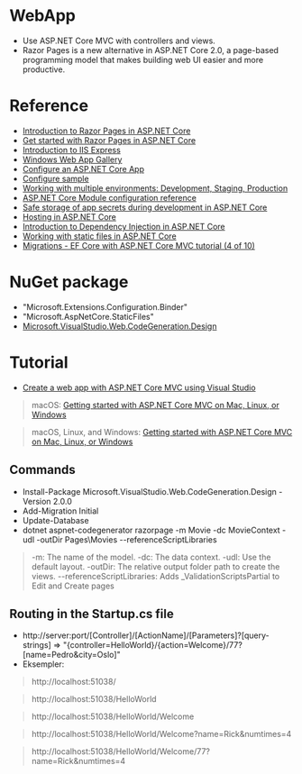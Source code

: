 # WebApp
- Use ASP.NET Core MVC with controllers and views. 
- Razor Pages is a new alternative in ASP.NET Core 2.0, a page-based programming model that makes building web UI easier and more productive. 

# Reference
- [Introduction to Razor Pages in ASP.NET Core](https://docs.microsoft.com/en-us/aspnet/core/mvc/razor-pages/index?tabs=visual-studio)
- [Get started with Razor Pages in ASP.NET Core](https://docs.microsoft.com/en-us/aspnet/core/tutorials/razor-pages/razor-pages-start)
- [Introduction to IIS Express](https://docs.microsoft.com/en-gb/iis/extensions/introduction-to-iis-express/iis-express-overview)
- [Windows Web App Gallery](https://webgallery.microsoft.com/gallery)
- [Configure an ASP.NET Core App](https://docs.microsoft.com/en-us/aspnet/core/fundamentals/configuration/?tabs=basicconfiguration)
- [Configure sample](https://github.com/aspnet/Docs/tree/master/aspnetcore/fundamentals/configuration/index/sample)
- [Working with multiple environments: Development, Staging, Production](https://docs.microsoft.com/en-us/aspnet/core/fundamentals/environments)
- [ASP.NET Core Module configuration reference](https://docs.microsoft.com/en-us/aspnet/core/host-and-deploy/aspnet-core-module#setting-environment-variables)
- [Safe storage of app secrets during development in ASP.NET Core](https://docs.microsoft.com/en-us/aspnet/core/security/app-secrets?tabs=visual-studio)
- [Hosting in ASP.NET Core](https://docs.microsoft.com/en-us/aspnet/core/fundamentals/hosting?tabs=aspnetcore2x)
- [Introduction to Dependency Injection in ASP.NET Core](https://docs.microsoft.com/en-us/aspnet/core/fundamentals/dependency-injection)
- [Working with static files in ASP.NET Core](https://docs.microsoft.com/en-us/aspnet/core/fundamentals/static-files)
- [Migrations - EF Core with ASP.NET Core MVC tutorial (4 of 10)](https://docs.microsoft.com/en-us/aspnet/core/data/ef-mvc/migrations)

# NuGet package 
- "Microsoft.Extensions.Configuration.Binder"
- "Microsoft.AspNetCore.StaticFiles"
- [Microsoft.VisualStudio.Web.CodeGeneration.Design](https://www.nuget.org/packages/Microsoft.VisualStudio.Web.CodeGeneration.Design/)

# Tutorial 
- [Create a web app with ASP.NET Core MVC using Visual Studio](https://docs.microsoft.com/en-us/aspnet/core/tutorials/first-mvc-app/)
> macOS: [Getting started with ASP.NET Core MVC on Mac, Linux, or Windows](https://docs.microsoft.com/en-us/aspnet/core/tutorials/first-mvc-app-mac/start-mvc)

> macOS, Linux, and Windows: [Getting started with ASP.NET Core MVC on Mac, Linux, or Windows](https://docs.microsoft.com/en-us/aspnet/core/tutorials/first-mvc-app-xplat/start-mvc)

## Commands
- Install-Package Microsoft.VisualStudio.Web.CodeGeneration.Design -Version 2.0.0
- Add-Migration Initial
- Update-Database
- dotnet aspnet-codegenerator razorpage -m Movie -dc MovieContext -udl -outDir Pages\Movies --referenceScriptLibraries
> -m: The name of the model. 
> -dc: The data context. 
> -udl: Use the default layout. 
> -outDir: The relative output folder path to create the views. 
> --referenceScriptLibraries: Adds _ValidationScriptsPartial to Edit and Create pages 

## Routing in the Startup.cs file
- http://server:port/[Controller]/[ActionName]/[Parameters]?[query-strings] => "{controller=HelloWorld}/{action=Welcome}/77?[name=Pedro&city=Oslo]"
- Eksempler:
> http://localhost:51038/

> http://localhost:51038/HelloWorld

> http://localhost:51038/HelloWorld/Welcome

> http://localhost:51038/HelloWorld/Welcome?name=Rick&numtimes=4

> http://localhost:51038/HelloWorld/Welcome/77?name=Rick&numtimes=4
